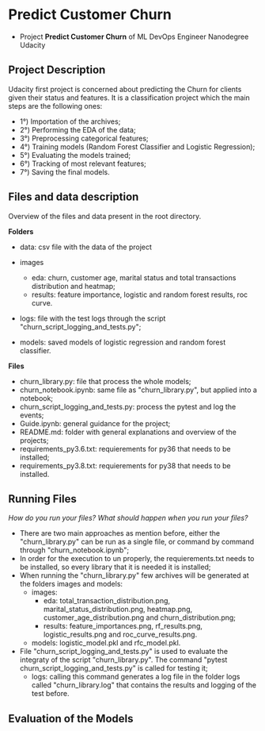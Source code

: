 # Predict Customer Churn

- Project **Predict Customer Churn** of ML DevOps Engineer Nanodegree Udacity

## Project Description
Udacity first project is concerned about predicting the Churn for clients given their status and features.
It is a classification project which the main steps are the following ones:

- 1°) Importation of the archives;
- 2°) Performing the EDA of the data;
- 3°) Preprocessing categorical features;
- 4°) Training models (Random Forest Classifier and Logistic Regression);
- 5°) Evaluating the models trained;
- 6°) Tracking of most relevant features;
- 7°) Saving the final models.

## Files and data description
Overview of the files and data present in the root directory.

**Folders**
- data: csv file with the data of the project

- images
  - eda: churn, customer age, marital status and total transactions distribution and heatmap;
  - results: feature importance, logistic and random forest results, roc curve.

- logs: file with the test logs through the script "churn_script_logging_and_tests.py";

- models: saved models of logistic regression and random forest classifier.

**Files**
- churn_library.py: file that process the whole models;
- churn_notebook.ipynb: same file as "churn_library.py", but applied into a notebook;
- churn_script_logging_and_tests.py: process the pytest and log the events;
- Guide.ipynb: general guidance for the project;
- README.md: folder with general explanations and overview of the projects;
- requirements_py3.6.txt: requierements for py36 that needs to be installed;
- requirements_py3.8.txt: requierements for py38 that needs to be installed.


## Running Files
*How do you run your files? What should happen when you run your files?*
  - There are two main approaches as mention before, either the "churn_library.py" can be run as a single file, or command by command through "churn_notebook.ipynb";
  - In order for the execution to un properly, the requierements.txt needs to be installed, so every library that it is needed it is installed;
  - When running the "churn_library.py" few archives will be generated at the folders images and models:
    - images:
      - eda: total_transaction_distribution.png, marital_status_distribution.png, heatmap.png, customer_age_distribution.png and churn_distribution.png;
      - results: feature_importances.png, rf_results.png, logistic_results.png and roc_curve_results.png.
    - models: logistic_model.pkl and rfc_model.pkl.
  - File "churn_script_logging_and_tests.py" is used to evaluate the integraty of the script "churn_library.py". The command "pytest churn_script_logging_and_tests.py" is called for testing it;
    - logs: calling this command generates a log file in the folder logs called "churn_library.log" that contains the results and logging of the test before.

## Evaluation of the Models





